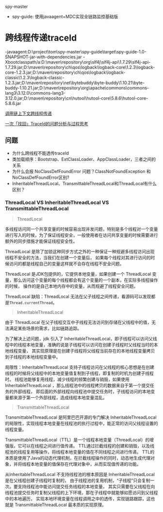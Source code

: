 spy-master
 - spy-guide: 使用javaagent+MDC实现全链路监控基础版

# 跨线程传递traceId

-javaagent:D:\project\tom\spy-master\spy-guide\target\spy-guide-1.0-SNAPSHOT-jar-with-dependencies.jar -Xbootclasspath/a:D:\maven\repository\org\slf4j\slf4j-api\1.7.29\slf4j-api-1.7.29.jar;D:\maven\repository\ch\qos\logback\logback-core\1.2.3\logback-core-1.2.3.jar;D:\maven\repository\ch\qos\logback\logback-classic\1.2.3\logback-classic-1.2.3.jar;D:\maven\repository\net\bytebuddy\byte-buddy\1.10.21\byte-buddy-1.10.21.jar;D:\maven\repository\org\apache\commons\commons-lang3\3.12.0\commons-lang3-3.12.0.jar;D:\maven\repository\cn\hutool\hutool-core\5.8.6\hutool-core-5.8.6.jar

[调用链上下文跨线程传递](https://mp.weixin.qq.com/s?search_click_id=11594836081973060259-1682303733996-1473811714&__biz=MzU5ODc3NjM0MA==&mid=2247483716&idx=1&sn=ce0e3538b55dfa8f1cdfaefac9781212&chksm=febe4e3fc9c9c72958ded67ab17530104e76b431ace8fb7e2c56734aa6e5546f3d2b36e0bfad&scene=7#rd)

[一次「找回」TraceId的问题分析与过程思考](https://mp.weixin.qq.com/s/T7P2-tiroXWI9xd8FhsuFA)


## 问题
 - 为什么跨线程不能透传traceId
 - 类加载顺序：Bootstrap、ExtClassLoader、AppClassLoader，三者之间的关系
 - 为什么会报 NoClassDefFoundError 问题？ClassNotFoundException 和 NoClassDefFoundError区别?
 - InheritableThreadLocal、TransmittableThreadLocal和ThreadLocal有什么区别？

### ThreadLocal VS InheritableThreadLocal VS TransmittableThreadLocal

> ThreadLocal

多线程访问同一个共享变量的时候容易出现并发问题，特别是多个线程对一个变量进行写入的时候，为了保证线程安全，一般使用者在访问共享变量的时候需要进行额外的同步措施才能保证线程安全性。

ThreadLocal 是除了加锁这种同步方式之外的一种保证一种规避多线程访问出现线程不安全的方法，当我们在创建一个变量后，
如果每个线程对其进行访问的时候访问的都是线程自己的变量这样就不会存在线程不安全问题。

ThreadLocal 是JDK包提供的，它提供本地变量，如果创建一个 ThreadLocal 变量，那么访问这个变量的每个线程都会有这个变量的一个副本，在实际多线程操作的时候，
操作的是自己本地内存中的变量，从而规避了线程安全问题。

ThreadLocal 缺陷：ThreadLocal 无法在父子线程之间传递，看源码可以发现都是`Thread.currentThread`。

> InheritableThreadLocal

由于 ThreadLocal 在父子线程交互中子线程无法访问到存储在父线程中的值，无法满足某些场景的需求，比如链路追踪。

为了解决上述问题，jdk 引入了 InheritableThreadLocal，即子线程可以访问父线程中的线程本地变量，准确的说是子线程可以访问在创建子线程时父线程当时的本地线程变量，
其实现原理是在创建子线程将父线程当前存在的本地线程变量拷贝到子线程的本地线程变量中。

局限性：InheritableThreadLocal 支持子线程访问在父线程的核心思想是在创建线程的时候将父线程中的本地变量值复制到子线程，即复制的时机为创建子线程时。
线程池能够复用线程，减少线程的频繁创建与销毁，如果使用 InheritableThreadLocal ，那么线程池中的线程拷贝的数据来自于第一个提交任务的外部线程，
即后面的外部线程向线程池中提交任务时，子线程访问的本地变量都来源于第一个外部线程，造成线程本地变量混乱。

> TransmittableThreadLocal

TransmittableThreadLocal 是阿里巴巴开源的专门解决 InheritableThreadLocal 的局限性，实现线程本地变量在线程池的执行过程中，能正常的访问父线程设置的线程变量。

TransmittableThreadLocal（TTL）是一个线程本地变量（ThreadLocal）的增强版，它可以在线程之间进行值传递。
TTL通过拦截线程的创建和销毁，以及线程池的线程复用等操作，将线程本地变量的值在不同线程之间进行传递。
TTL的本质是使用了Java的动态代理机制，在拦截线程操作的同时，动态地生成代理对象，并将线程本地变量的值保存在代理对象中，从而实现值传递的功能。

从InheritableThreadLocal 不支持线程池的根本原因是 InheritableThreadLocal 是在父线程创建子线程时复制的，
由于线程池的复用机制，“子线程”只会复制一次。要支持线程池中能访问提交任务线程的本地变量，
其实只需要在父线程在向线程池提交任务时复制父线程的上下环境，那在子线程中就能够如愿访问到父线程中的本地遍历，
实现本地环境变量在线程调用之中的透传，实现链路跟踪，这也就是 TransmittableThreadLocal 最本质的实现原理。